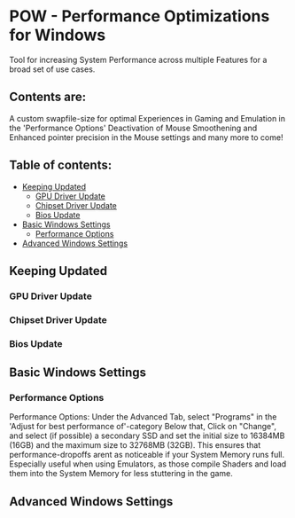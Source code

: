 # POW - Performance Optimizations for Windows
Tool for increasing System Performance across multiple Features for a broad set of use cases.

## Contents are:

A custom swapfile-size for optimal Experiences in Gaming and Emulation in the 'Performance Options'
Deactivation of Mouse Smoothening and Enhanced pointer precision in the Mouse settings
and many more to come!

## Table of contents:
* [Keeping Updated](#keeping-updated)
  * [GPU Driver Update](#gpu-driver-update) </sub>
  * [Chipset Driver Update](#chipset-driver-update) </sub>
  * [Bios Update](#bios-update) </sub>
* [Basic Windows Settings](#basic-windows-settings)
  * [Performance Options](#performance-options)
* [Advanced Windows Settings](#advanced-windows-settings)

## Keeping Updated

### GPU Driver Update

### Chipset Driver Update

### Bios Update

## Basic Windows Settings

### Performance Options
Performance Options: Under the Advanced Tab, select "Programs" in the 'Adjust for best performance of'-category
Below that, Click on "Change", and select (if possible) a secondary SSD and set the initial size to 16384MB (16GB) and the maximum size to 32768MB (32GB).
This ensures that performance-dropoffs arent as noticeable if your System Memory runs full.
Especially useful when using Emulators, as those compile Shaders and load them into the System Memory for less stuttering in the game.

## Advanced Windows Settings



